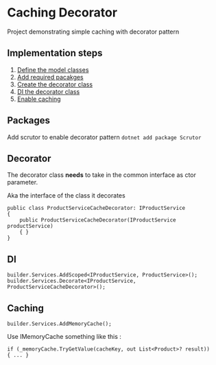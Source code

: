 # Caching Decorator

Project demonstrating simple caching with decorator pattern

## Implementation steps
1) [Define the model classes](#model)
2) [Add required pacakges](#packages)
3) [Create the decorator class](#decorator)
4) [DI the decorator class](#di)
5) [Enable caching](#caching)

## Packages

Add scrutor to enable decorator pattern `dotnet add package Scrutor`

## Decorator

The decorator class **needs** to take in the common interface as ctor parameter.

Aka the interface of the class it decorates

```
public class ProductServiceCacheDecorator: IProductService
{
    public ProductServiceCacheDecorator(IProductService productService)
    { }
}
```

## DI

```
builder.Services.AddScoped<IProductService, ProductService>();
builder.Services.Decorate<IProductService, ProductServiceCacheDecorator>();
```


## Caching
```
builder.Services.AddMemoryCache();
```

Use IMemoryCache something like this :

```
if (_memoryCache.TryGetValue(cacheKey, out List<Product>? result)) 
{ ... } 

```

